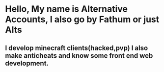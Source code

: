 # Hello, My name is Alternative Accounts, I also go by Fathum or just Alts

##         I develop minecraft clients(hacked,pvp) I also make anticheats and know some front end web development.
